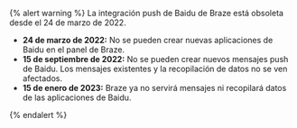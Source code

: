 {% alert warning %}
La integración push de Baidu de Braze está obsoleta desde el 24 de marzo de 2022.


* **24 de marzo de 2022:** No se pueden crear nuevas aplicaciones de Baidu en el panel de Braze.
* **15 de septiembre de 2022:** No se pueden crear nuevos mensajes push de Baidu. Los mensajes existentes y la recopilación de datos no se ven afectados.
* **15 de enero de 2023:** Braze ya no servirá mensajes ni recopilará datos de las aplicaciones de Baidu.

{% endalert %}
